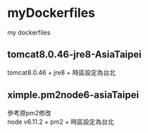 # myDockerfiles  
my dockerfiles  

## tomcat8.0.46-jre8-AsiaTaipei  
tomcat8.0.46 + jre8 + 時區設定為台北  

## ximple.pm2node6-asiaTaipei  
參考原pm2修改  
node v6.11.2 + pm2 + 時區設定為台北
